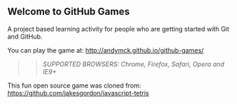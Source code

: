 ## Welcome to GitHub Games

A project based learning activity for people who are getting started with Git and GitHub.

You can play the game at: http://andymck.github.io/github-games/

>> _*SUPPORTED BROWSERS*: Chrome, Firefox, Safari, Opera and IE9+_

This fun open source game was cloned from: https://github.com/jakesgordon/javascript-tetris
